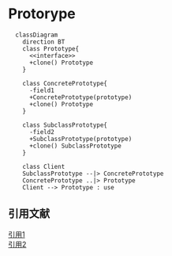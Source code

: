 # Protorype

```mermaid
  classDiagram
    direction BT
    class Prototype{
      <<interface>>
      +clone() Prototype
    }

    class ConcretePrototype{
      -field1
      +ConcretePrototype(prototype)
      +clone() Prototype
    }

    class SubclassPrototype{
      -field2
      +SubclassPrototype(prototype)
      +clone() SubclassPrototype
    }
    
    class Client
    SubclassPrototype --|> ConcretePrototype
    ConcretePrototype ..|> Prototype
    Client --> Prototype : use
```

## 引用文献

[引用1](https://github.com/engineer-taro/mermaid_design_pattern)  
[引用2](https://refactoring.guru/design-patterns)  
